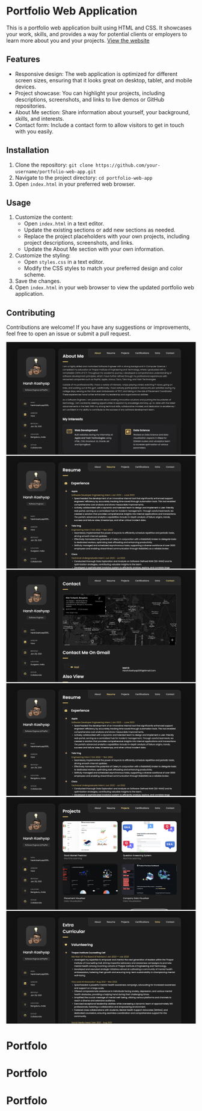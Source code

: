 # Portfolio Web Application

This is a portfolio web application built using HTML and CSS. It showcases your work, skills, and provides a way for potential clients or employers to learn more about you and your projects. <a href="https://harshkashyapportfolio.netlify.app/">View the website</a>

## Features
  
- Responsive design: The web application is optimized for different screen sizes, ensuring that it looks great on desktop, tablet, and mobile devices.
- Project showcase: You can highlight your projects, including descriptions, screenshots, and links to live demos or GitHub repositories.
- About Me section: Share information about yourself, your background, skills, and interests.
- Contact form: Include a contact form to allow visitors to get in touch with you easily.
 
## Installation

1. Clone the repository: `git clone https://github.com/your-username/portfolio-web-app.git`
2. Navigate to the project directory: `cd portfolio-web-app`
3. Open `index.html` in your preferred web browser.

## Usage

1. Customize the content:
   - Open `index.html` in a text editor.
   - Update the existing sections or add new sections as needed.
   - Replace the project placeholders with your own projects, including project descriptions, screenshots, and links.
   - Update the About Me section with your own information.
2. Customize the styling:
   - Open `styles.css` in a text editor.
   - Modify the CSS styles to match your preferred design and color scheme.
3. Save the changes.
4. Open `index.html` in your web browser to view the updated portfolio web application.

## Contributing

Contributions are welcome! If you have any suggestions or improvements, feel free to open an issue or submit a pull request.


![Main Page](https://github.com/Harsh23Kashyap/Portfolio/blob/check/assets/SS1.png)
![Resume](https://github.com/Harsh23Kashyap/Portfolio/blob/check/assets/SS2.png)
![Projects](https://github.com/Harsh23Kashyap/Portfolio/blob/check/assets/SS6.png)
![Certifications](https://github.com/Harsh23Kashyap/Portfolio/blob/check/assets/SS3.png)
![Extra](https://github.com/Harsh23Kashyap/Portfolio/blob/check/assets/SS4.png)
![Contact](https://github.com/Harsh23Kashyap/Portfolio/blob/check/assets/SS5.png)
# Portfolo
# Portfolo
# Portfolo
